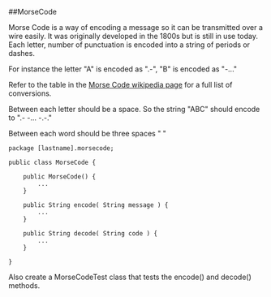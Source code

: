 ##MorseCode

Morse Code is a way of encoding a message so it can be transmitted over a wire easily. It was originally developed in the 1800s but is still in use today. Each letter, number of punctuation is encoded into a string of periods or dashes. 

For instance the letter "A" is encoded as ".-", "B" is encoded as "-..."

Refer to the table in the [Morse Code wikipedia page](https://en.wikipedia.org/wiki/Morse_code) for a full list of conversions.

Between each letter should be a space. So the string "ABC" should encode to ".- -... -.-."

Between each word should be three spaces "   "

    package [lastname].morsecode;

    public class MorseCode {
    
        public MorseCode() {
            ...
        }
        
        public String encode( String message ) {
            ...
        }
        
        public String decode( String code ) {
            ...
        }
    
    }

Also create a MorseCodeTest class that tests the encode() and decode() methods.